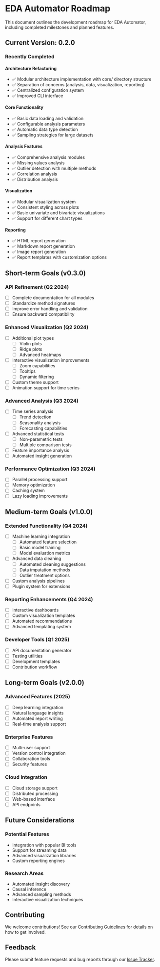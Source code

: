 # EDA Automator Roadmap

This document outlines the development roadmap for EDA Automator, including completed milestones and planned features.

## Current Version: 0.2.0

### Recently Completed

#### Architecture Refactoring
- ✅ Modular architecture implementation with core/ directory structure
- ✅ Separation of concerns (analysis, data, visualization, reporting)
- ✅ Centralized configuration system
- ✅ Improved CLI interface

#### Core Functionality
- ✅ Basic data loading and validation
- ✅ Configurable analysis parameters
- ✅ Automatic data type detection
- ✅ Sampling strategies for large datasets

#### Analysis Features
- ✅ Comprehensive analysis modules
- ✅ Missing values analysis
- ✅ Outlier detection with multiple methods
- ✅ Correlation analysis
- ✅ Distribution analysis

#### Visualization
- ✅ Modular visualization system
- ✅ Consistent styling across plots
- ✅ Basic univariate and bivariate visualizations
- ✅ Support for different chart types

#### Reporting
- ✅ HTML report generation
- ✅ Markdown report generation
- ✅ Image report generation
- ✅ Report templates with customization options

## Short-term Goals (v0.3.0)

### API Refinement (Q2 2024)
- [ ] Complete documentation for all modules
- [ ] Standardize method signatures
- [ ] Improve error handling and validation
- [ ] Ensure backward compatibility

### Enhanced Visualization (Q2 2024)
- [ ] Additional plot types
  - [ ] Violin plots
  - [ ] Ridge plots
  - [ ] Advanced heatmaps
- [ ] Interactive visualization improvements
  - [ ] Zoom capabilities
  - [ ] Tooltips
  - [ ] Dynamic filtering
- [ ] Custom theme support
- [ ] Animation support for time series

### Advanced Analysis (Q3 2024)
- [ ] Time series analysis
  - [ ] Trend detection
  - [ ] Seasonality analysis
  - [ ] Forecasting capabilities
- [ ] Advanced statistical tests
  - [ ] Non-parametric tests
  - [ ] Multiple comparison tests
- [ ] Feature importance analysis
- [ ] Automated insight generation

### Performance Optimization (Q3 2024)
- [ ] Parallel processing support
- [ ] Memory optimization
- [ ] Caching system
- [ ] Lazy loading improvements

## Medium-term Goals (v1.0.0)

### Extended Functionality (Q4 2024)
- [ ] Machine learning integration
  - [ ] Automated feature selection
  - [ ] Basic model training
  - [ ] Model evaluation metrics
- [ ] Advanced data cleaning
  - [ ] Automated cleaning suggestions
  - [ ] Data imputation methods
  - [ ] Outlier treatment options
- [ ] Custom analysis pipelines
- [ ] Plugin system for extensions

### Reporting Enhancements (Q4 2024)
- [ ] Interactive dashboards
- [ ] Custom visualization templates
- [ ] Automated recommendations
- [ ] Advanced templating system

### Developer Tools (Q1 2025)
- [ ] API documentation generator
- [ ] Testing utilities
- [ ] Development templates
- [ ] Contribution workflow

## Long-term Goals (v2.0.0)

### Advanced Features (2025)
- [ ] Deep learning integration
- [ ] Natural language insights
- [ ] Automated report writing
- [ ] Real-time analysis support

### Enterprise Features
- [ ] Multi-user support
- [ ] Version control integration
- [ ] Collaboration tools
- [ ] Security features

### Cloud Integration
- [ ] Cloud storage support
- [ ] Distributed processing
- [ ] Web-based interface
- [ ] API endpoints

## Future Considerations

### Potential Features
- Integration with popular BI tools
- Support for streaming data
- Advanced visualization libraries
- Custom reporting engines

### Research Areas
- Automated insight discovery
- Causal inference
- Advanced sampling methods
- Interactive visualization techniques

## Contributing

We welcome contributions! See our [Contributing Guidelines](development/contributing.md) for details on how to get involved.

## Feedback

Please submit feature requests and bug reports through our [Issue Tracker](https://github.com/yourusername/eda_automator/issues).

